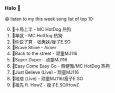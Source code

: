 

### Halo 👋

😄 listen to my this week song list of top 10:

0. 🌈十局上半 - MC HotDog 热狗
1. 🌈早就 - MC HotDog 热狗
2. 🌈你说了算 - 张惠妹/瘦子E.SO
3. 🌈Brave Shine - Aimer
4. 🌈Back to the street - 顽童MJ116
5. 🌈Super Duper - 顽童MJ116
6. 🌈Easy Come Easy Go - 蔡健雅/MC HotDog 热狗
7. 🌈Just Believe (Live) - 顽童MJ116
8. 🌈地痞 (Live) - 顽童MJ116/瘦子E.SO
9. 🌈祖先 ft. HowZ - 瘦子E.SO/HowZ

